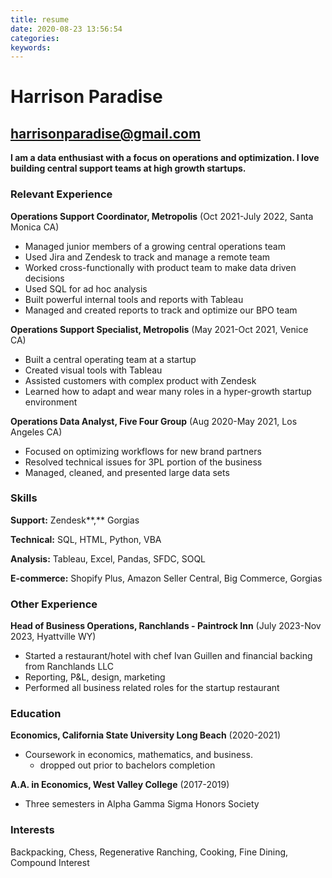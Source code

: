 ```yaml
---
title: resume
date: 2020-08-23 13:56:54
categories:
keywords:
---
```

# Harrison Paradise

harrisonparadise@gmail.com                                                         
---

**I am a data enthusiast with a focus on operations and optimization. I love building central support teams at high growth startups.**

### Relevant Experience

**Operations Support Coordinator, Metropolis** (Oct 2021-July 2022, Santa Monica CA)

- Managed junior members of a growing central operations team
- Used Jira and Zendesk to track and manage a remote team
- Worked cross-functionally with product team to make data driven decisions
- Used SQL for ad hoc analysis
- Built powerful internal tools and reports with Tableau
- Managed and created reports to track and optimize our BPO team

**Operations Support Specialist, Metropolis** (May 2021-Oct 2021, Venice CA)

- Built a central operating team at a startup
- Created visual tools with Tableau
- Assisted customers with complex product with Zendesk
- Learned how to adapt and wear many roles in a hyper-growth startup environment

**Operations Data Analyst, Five Four Group** (Aug 2020-May 2021, Los Angeles CA)

- Focused on optimizing workflows for new brand partners
- Resolved technical issues for 3PL portion of the business
- Managed, cleaned, and presented large data sets

### Skills

**Support:** Zendesk**,** Gorgias

**Technical:** SQL, HTML, Python, VBA

**Analysis:** Tableau, Excel, Pandas, SFDC, SOQL

**E-commerce:** Shopify Plus, Amazon Seller Central, Big Commerce, Gorgias

### Other Experience

**Head of Business Operations, Ranchlands - Paintrock Inn** (July 2023-Nov 2023, Hyattville WY) 

- Started a restaurant/hotel with chef Ivan Guillen and financial backing from Ranchlands LLC
- Reporting, P&L, design, marketing
- Performed all business related roles for the startup restaurant

### Education

**Economics, California State University Long Beach** (2020-2021)

- Coursework in economics, mathematics, and business.
    - dropped out prior to bachelors completion

**A.A. in Economics, West Valley College** (2017-2019)

- Three semesters in Alpha Gamma Sigma Honors Society

### Interests

Backpacking, Chess, Regenerative Ranching, Cooking, Fine Dining, Compound Interest